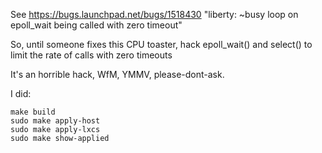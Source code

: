 See https://bugs.launchpad.net/bugs/1518430
"liberty: ~busy loop on epoll_wait being called with zero timeout"

So, until someone fixes this CPU toaster, hack epoll_wait() and select()
to limit the rate of calls with zero timeouts

It's an horrible hack, WfM, YMMV, please-dont-ask.

I did:

    make build
    sudo make apply-host
    sudo make apply-lxcs
    sudo make show-applied
